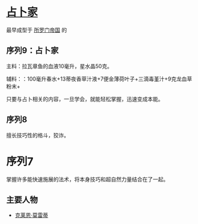 # [占卜家](../途径/占卜家.md)

最早成型于 [所罗门帝国](../历史国家/所罗门帝国.md) 的 

## 序列9：占卜家

主料：拉瓦章鱼的血液10毫升，星水晶50克。

辅料：：100毫升春水+13蒂夜香草汁液+7便金薄荷叶子+三滴毒堇汁+9克龙血草粉末+

只要与占卜相关的内容，一旦学会，就能轻松掌握，迅速变成本能。

## 序列8

擅长技巧性的格斗，狡诈。

# 序列7

掌握许多能快速施展的法术，将本身技巧和超自然力量结合在了一起。

## 主要人物

+ [克莱恩·莫雷蒂](../主角身份/克莱恩·莫雷蒂.md)
